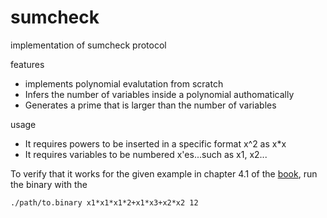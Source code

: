 # sumcheck
implementation of sumcheck protocol

features 
+ implements polynomial evalutation from scratch
+ Infers the number of variables inside a polynomial authomatically
+ Generates a prime that is larger than the number of variables

usage
+ It requires powers to be inserted in a specific format x^2 as x*x
+ It requires variables to be numbered x'es...such as x1, x2...


To verify that it works for the given example in chapter 4.1 of the [book](https://people.cs.georgetown.edu/jthaler/ProofsArgsAndZK.pdf), run the binary with the 
```
./path/to.binary x1*x1*x1*2+x1*x3+x2*x2 12
```



